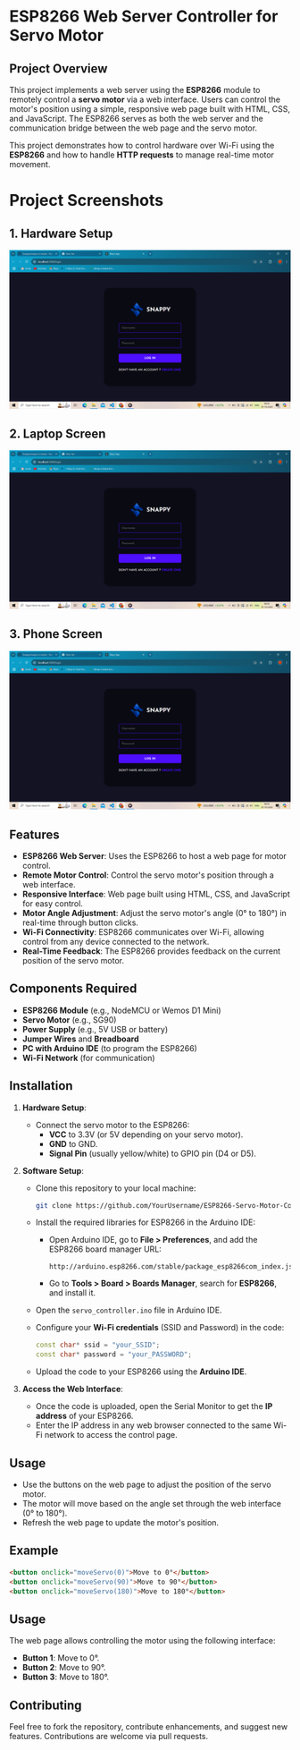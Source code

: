 # ESP8266 Web Server Controller for Servo Motor

## Project Overview

This project implements a web server using the **ESP8266** module to remotely control a **servo motor** via a web interface. Users can control the motor's position using a simple, responsive web page built with HTML, CSS, and JavaScript. The ESP8266 serves as both the web server and the communication bridge between the web page and the servo motor.

This project demonstrates how to control hardware over Wi-Fi using the **ESP8266** and how to handle **HTTP requests** to manage real-time motor movement.

# Project Screenshots
## 1. Hardware Setup
![Login Screen](https://github.com/Payal-Sinha09/Snappy/blob/master/images/Screenshot%20(156).png)
## 2. Laptop Screen
![Login Screen](https://github.com/Payal-Sinha09/Snappy/blob/master/images/Screenshot%20(156).png)
## 3. Phone Screen
![Login Screen](https://github.com/Payal-Sinha09/Snappy/blob/master/images/Screenshot%20(156).png)

## Features

- **ESP8266 Web Server**: Uses the ESP8266 to host a web page for motor control.
- **Remote Motor Control**: Control the servo motor's position through a web interface.
- **Responsive Interface**: Web page built using HTML, CSS, and JavaScript for easy control.
- **Motor Angle Adjustment**: Adjust the servo motor's angle (0° to 180°) in real-time through button clicks.
- **Wi-Fi Connectivity**: ESP8266 communicates over Wi-Fi, allowing control from any device connected to the network.
- **Real-Time Feedback**: The ESP8266 provides feedback on the current position of the servo motor.

## Components Required

- **ESP8266 Module** (e.g., NodeMCU or Wemos D1 Mini)
- **Servo Motor** (e.g., SG90)
- **Power Supply** (e.g., 5V USB or battery)
- **Jumper Wires** and **Breadboard**
- **PC with Arduino IDE** (to program the ESP8266)
- **Wi-Fi Network** (for communication)

## Installation

1. **Hardware Setup**:
   - Connect the servo motor to the ESP8266:
     - **VCC** to 3.3V (or 5V depending on your servo motor).
     - **GND** to GND.
     - **Signal Pin** (usually yellow/white) to GPIO pin (D4 or D5).
   
2. **Software Setup**:
   - Clone this repository to your local machine:
     ```bash
     git clone https://github.com/YourUsername/ESP8266-Servo-Motor-Controller.git
     ```

   - Install the required libraries for ESP8266 in the Arduino IDE:
     - Open Arduino IDE, go to **File > Preferences**, and add the ESP8266 board manager URL:
       ```
       http://arduino.esp8266.com/stable/package_esp8266com_index.json
       ```
     - Go to **Tools > Board > Boards Manager**, search for **ESP8266**, and install it.

   - Open the `servo_controller.ino` file in Arduino IDE.

   - Configure your **Wi-Fi credentials** (SSID and Password) in the code:
     ```cpp
     const char* ssid = "your_SSID";
     const char* password = "your_PASSWORD";
     ```

   - Upload the code to your ESP8266 using the **Arduino IDE**.

3. **Access the Web Interface**:
   - Once the code is uploaded, open the Serial Monitor to get the **IP address** of your ESP8266.
   - Enter the IP address in any web browser connected to the same Wi-Fi network to access the control page.

## Usage

- Use the buttons on the web page to adjust the position of the servo motor.
- The motor will move based on the angle set through the web interface (0° to 180°).
- Refresh the web page to update the motor's position.

## Example

```html
<button onclick="moveServo(0)">Move to 0°</button>
<button onclick="moveServo(90)">Move to 90°</button>
<button onclick="moveServo(180)">Move to 180°</button>
```

## Usage

The web page allows controlling the motor using the following interface:

- **Button 1**: Move to 0°.
- **Button 2**: Move to 90°.
- **Button 3**: Move to 180°.

## Contributing

Feel free to fork the repository, contribute enhancements, and suggest new features. Contributions are welcome via pull requests.
